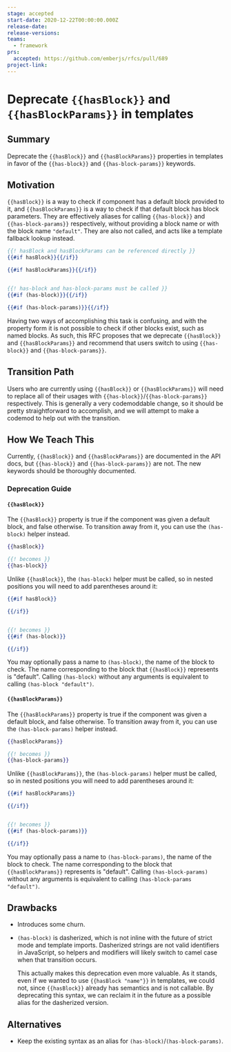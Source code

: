 ```yaml
---
stage: accepted
start-date: 2020-12-22T00:00:00.000Z
release-date:
release-versions:
teams:
  - framework
prs:
  accepted: https://github.com/emberjs/rfcs/pull/689
project-link:
---
```


# Deprecate `{{hasBlock}}` and `{{hasBlockParams}}` in templates

## Summary

Deprecate the `{{hasBlock}}` and `{{hasBlockParams}}` properties in templates in
favor of the `{{has-block}}` and `{{has-block-params}}` keywords.

## Motivation

`{{hasBlock}}` is a way to check if component has a default block provided to
it, and `{{hasBlockParams}}` is a way to check if that default block has block
parameters. They are effectively aliases for calling `{{has-block}}` and
`{{has-block-params}}` respectively, without providing a block name or with the
block name `"default"`. They are also not called, and acts like a template
fallback lookup instead.

```hbs
{{! hasBlock and hasBlockParams can be referenced directly }}
{{#if hasBlock}}{{/if}}

{{#if hasBlockParams}}{{/if}}


{{! has-block and has-block-params must be called }}
{{#if (has-block)}}{{/if}}

{{#if (has-block-params)}}{{/if}}
```

Having two ways of accomplishing this task is confusing, and with the property
form it is not possible to check if other blocks exist, such as named blocks. As
such, this RFC proposes that we deprecate `{{hasBlock}}` and
`{{hasBlockParams}}` and recommend that users switch to using `{{has-block}}`
and `{{has-block-params}}`.

## Transition Path

Users who are currently using `{{hasBlock}}` or `{{hasBlockParams}}` will need
to replace all of their usages with `{{has-block}}`/`{{has-block-params}}`
respectively. This is generally a very codemoddable change, so it should be
pretty straightforward to accomplish, and we will attempt to make a codemod to
help out with the transition.

## How We Teach This

Currently, `{{hasBlock}}` and `{{hasBlockParams}}` are documented in the API docs,
but `{{has-block}}` and `{{has-block-params}}` are not. The new keywords should
be thoroughly documented.

### Deprecation Guide

#### `{{hasBlock}}`

The `{{hasBlock}}` property is true if the component was given a default block,
and false otherwise. To transition away from it, you can use the `(has-block)`
helper instead.

```hbs
{{hasBlock}}

{{! becomes }}
{{has-block}}
```

Unlike `{{hasBlock}}`, the `(has-block)` helper must be called, so in nested
positions you will need to add parentheses around it:

```hbs
{{#if hasBlock}}

{{/if}}


{{! becomes }}
{{#if (has-block)}}

{{/if}}
```

You may optionally pass a name to `(has-block)`, the name of the block to check.
The name corresponding to the block that `{{hasBlock}}` represents is "default".
Calling `(has-block)` without any arguments is equivalent to calling
`(has-block "default")`.

#### `{{hasBlockParams}}`

The `{{hasBlockParams}}` property is true if the component was given a default block,
and false otherwise. To transition away from it, you can use the `(has-block-params)`
helper instead.

```hbs
{{hasBlockParams}}

{{! becomes }}
{{has-block-params}}
```

Unlike `{{hasBlockParams}}`, the `(has-block-params)` helper must be called, so in nested
positions you will need to add parentheses around it:

```hbs
{{#if hasBlockParams}}

{{/if}}


{{! becomes }}
{{#if (has-block-params)}}

{{/if}}
```

You may optionally pass a name to `(has-block-params)`, the name of the block to check.
The name corresponding to the block that `{{hasBlockParams}}` represents is "default".
Calling `(has-block-params)` without any arguments is equivalent to calling
`(has-block-params "default")`.

## Drawbacks

- Introduces some churn.

- `(has-block)` is dasherized, which is not inline with the future of strict
  mode and template imports. Dasherized strings are not valid identifiers in
  JavaScript, so helpers and modifiers will likely switch to camel case when
  that transition occurs.

  This actually makes this deprecation even more valuable. As it stands, even if
  we wanted to use `{{hasBlock "name"}}` in templates, we could not, since
  `{{hasBlock}}` already has semantics and is not callable. By deprecating this
  syntax, we can reclaim it in the future as a possible alias for the dasherized
  version.

## Alternatives

- Keep the existing syntax as an alias for `(has-block)`/`(has-block-params)`.
